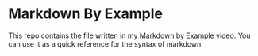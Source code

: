# Markdown By Example

This repo contains the file written in my [Markdown by Example video](https://youtu.be/bbaYb6wt9s4). You can use it as a quick reference for the syntax of markdown.